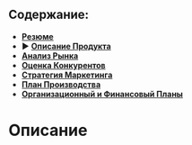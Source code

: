 ## Содержание:
- **[Резюме](https://github.com/ts-vadim/te-pages)**
- :arrow_forward: **[Описание Продукта](https://github.com/ts-vadim/te-pages/description.md)**
- **[Анализ Рынка](https://github.com/ts-vadim/te-pages/market-analysis.md)**
- **[Оценка Конкурентов](https://github.com/ts-vadim/te-pages/unknown.md)**
- **[Стратегия Маркетинга](https://github.com/ts-vadim/te-pages/marketing-strategy.md)**
- **[План Производства](https://github.com/ts-vadim/te-pages/realization-plans.md)**
- **[Организационный и Финансовый Планы](https://github.com/ts-vadim/te-pages/organizational-plans.md)**

# Описание
